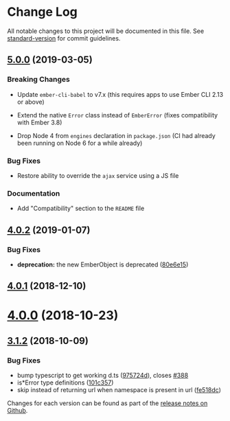 # Change Log

All notable changes to this project will be documented in this file. See [standard-version](https://github.com/conventional-changelog/standard-version) for commit guidelines.

<a name="5.0.0"></a>
## [5.0.0](https://github.com/ember-cli/ember-ajax/compare/v4.0.2...v5.0.0) (2019-03-05)


### Breaking Changes

- Update `ember-cli-babel` to v7.x
  (this requires apps to use Ember CLI 2.13 or above)

- Extend the native `Error` class instead of `EmberError`
  (fixes compatibility with Ember 3.8)

- Drop Node 4 from `engines` declaration in `package.json`
  (CI had already been running on Node 6 for a while already)


### Bug Fixes

- Restore ability to override the `ajax` service using a JS file


### Documentation

- Add "Compatibility" section to the `README` file


<a name="4.0.2"></a>
## [4.0.2](https://github.com/ember-cli/ember-ajax/compare/v4.0.1...v4.0.2) (2019-01-07)


### Bug Fixes

* **deprecation:** the new EmberObject is deprecated ([80e6e15](https://github.com/ember-cli/ember-ajax/commit/80e6e15))



<a name="4.0.1"></a>
## [4.0.1](https://github.com/ember-cli/ember-ajax/compare/v4.0.0...v4.0.1) (2018-12-10)



<a name="4.0.0"></a>
# [4.0.0](https://github.com/ember-cli/ember-ajax/compare/v3.1.2...v4.0.0) (2018-10-23)



<a name="3.1.2"></a>
## [3.1.2](https://github.com/ember-cli/ember-ajax/compare/v3.1.1...v3.1.2) (2018-10-09)


### Bug Fixes

* bump typescript to get working d.ts ([975724d](https://github.com/ember-cli/ember-ajax/commit/975724d)), closes [#388](https://github.com/ember-cli/ember-ajax/issues/388)
* is*Error type definitions ([101c357](https://github.com/ember-cli/ember-ajax/commit/101c357))
* skip instead of returning url when namespace is present in url ([fe518dc](https://github.com/ember-cli/ember-ajax/commit/fe518dc))



Changes for each version can be found as part of the [release notes on Github](https://github.com/ember-cli/ember-ajax/releases).

